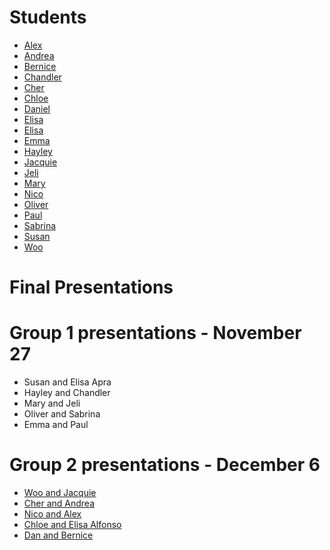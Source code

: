 # Students

* [Alex](http://storm.usc.edu/~kim657/index.html)
* [Andrea](http://storm.usc.edu/~andreadw/iml300/)
* [Bernice](http://storm.usc.edu/~bdanetar/iml300/)
* [Chandler](http://storm.usc.edu/~zausner/iml300/index.html)
* [Cher](http://storm.usc.edu/~ccarlton/)
* [Chloe](http://storm.usc.edu/~yanyuxu/)
* [Daniel](http://storm.usc.edu/~gilesd)
* [Elisa](http://storm.usc.edu/~ealfonso/iml300/)
* [Elisa](http://storm.usc.edu/~ealfonso/assignment1/)
* [Emma](http://storm.usc.edu/~wang439/iml300/)
* [Hayley](http://storm.usc.edu/~hpike/)
* [Jacquie](http://storm.usc.edu/~jynavarr/IML300/)
* [Jeli](http://storm.usc.edu/~jli856/iml300/index.html)
* [Mary](http://storm.usc.edu/~mejuarez/)
* [Nico](http://storm.usc.edu/~npizzati/iml300/)
* [Oliver](http://storm.usc.edu/~ogray/IML300/)
* [Paul](http://storm.usc.edu/~paulbyun/)
* [Sabrina](http://storm.usc.edu/~stamnes/)
* [Susan](http://storm.usc.edu/~lin203/)
* [Woo](http://storm.usc.edu/~woosungj/class2/mainpage/)

# Final Presentations
# Group 1 presentations - November 27

* Susan and Elisa Apra
* Hayley and Chandler 
* Mary and Jeli
* Oliver and Sabrina
* Emma and Paul

# Group 2 presentations - December 6

* [Woo and Jacquie](http://storm.usc.edu/~woosungj/assignments/museumcoding/Partner/index.html)
* [Cher and Andrea](http://storm.usc.edu/~andreadw/iml300/ArtInstituteChicago/index.html)
* [Nico and Alex](http://storm.usc.edu/~npizzati/iml300/brthr_proj/brthr_hompepage.html)
* [Chloe and Elisa Alfonso](http://storm.usc.edu/~yanyuxu/Chloe/index.html)
* [Dan and Bernice](http://storm.usc.edu/~bdanetar/PROJECT3/)
